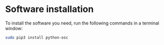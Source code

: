 # Software installation

To install the software you need, run the following commands in a terminal window:

```bash
sudo pip3 install python-osc
```
